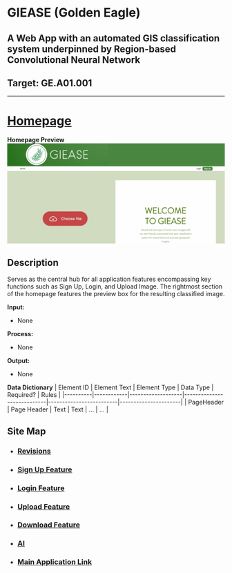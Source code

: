 # GIEASE (Golden Eagle)
## A Web App with an automated GIS classification system underpinned by Region-based Convolutional Neural Network
## Target:  GE.A01.001
_______________________________________
# [Homepage](https://github.com/rendznicoy/golden-eagle/blob/main/Details/HOMEPAGE.md)
**Homepage Preview**
![Homepage Preview](https://github.com/rendznicoy/golden-eagle/blob/main/Mockups/Mockup.png)

## Description
Serves as the central hub for all application features encompassing key functions such as Sign Up, Login, and Upload Image. The rightmost section of the homepage features the preview box for the resulting classified image.

**Input:**
* None
  
**Process:**
+ None

**Output:**
*  None

**Data Dictionary**
| Element ID | Element Text      | Element Type | Data Type                | Required?          | Rules         |
|----------|------------|-------------------|----------------------------|-------------------------|----------------------|
| PageHeader     | Page Header       | Text               | Text               | ...              | ...               | 

## Site Map

* ### [Revisions](https://github.com/rendznicoy/golden-eagle/blob//main/Details/REVISIONS.md)

* ### [Sign Up Feature](https://github.com/rendznicoy/golden-eagle/blob/main/Details/SIGNUP.md)

* ### [Login Feature](https://github.com/rendznicoy/golden-eagle/blob/main/Details/LOGIN.md)

* ### [Upload Feature](https://github.com/rendznicoy/golden-eagle/blob/main/Details/UPLOAD.md)

* ### [Download Feature](https://github.com/rendznicoy/golden-eagle/blob/main/Details/DOWNLOAD.md)

* ### [AI](https://github.com/rendznicoy/golden-eagle/blob/main/Details/AI.md)

* ### [Main Application Link](https://github.com/rendznicoy/GoldenEagle)

